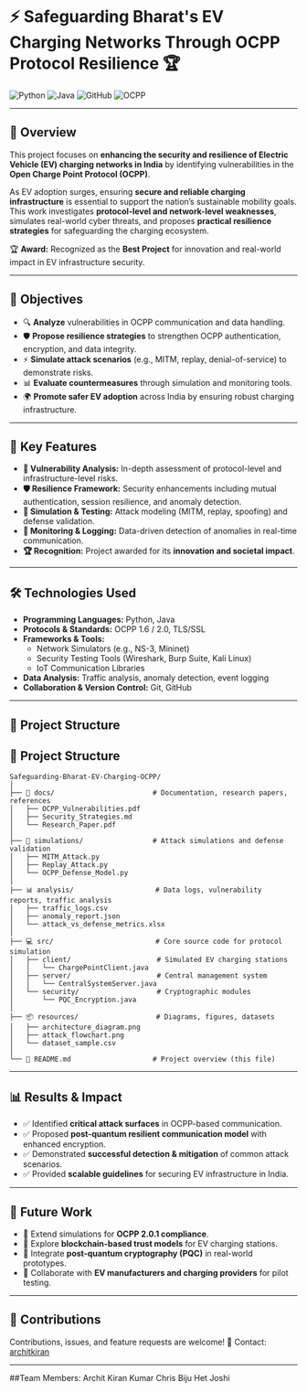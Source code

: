 # ⚡ Safeguarding Bharat's EV Charging Networks Through OCPP Protocol Resilience 🏆

![Python](https://img.shields.io/badge/Python-black?logo=python) ![Java](https://img.shields.io/badge/Java-black?logo=openjdk) ![GitHub](https://img.shields.io/badge/GitHub-black?logo=github) ![OCPP](https://img.shields.io/badge/OCPP-black?logo=opencollective)

---

## 📖 Overview
This project focuses on **enhancing the security and resilience of Electric Vehicle (EV) charging networks in India** by identifying vulnerabilities in the **Open Charge Point Protocol (OCPP)**.  

As EV adoption surges, ensuring **secure and reliable charging infrastructure** is essential to support the nation’s sustainable mobility goals. This work investigates **protocol-level and network-level weaknesses**, simulates real-world cyber threats, and proposes **practical resilience strategies** for safeguarding the charging ecosystem.  

🏆 **Award:** Recognized as the **Best Project** for innovation and real-world impact in EV infrastructure security.

---

## 🎯 Objectives
- 🔍 **Analyze** vulnerabilities in OCPP communication and data handling.  
- 🛡️ **Propose resilience strategies** to strengthen OCPP authentication, encryption, and data integrity.  
- ⚡ **Simulate attack scenarios** (e.g., MITM, replay, denial-of-service) to demonstrate risks.  
- 📊 **Evaluate countermeasures** through simulation and monitoring tools.  
- 🌍 **Promote safer EV adoption** across India by ensuring robust charging infrastructure.  

---

## 🚀 Key Features
- **🔐 Vulnerability Analysis:** In-depth assessment of protocol-level and infrastructure-level risks.  
- **🛡️ Resilience Framework:** Security enhancements including mutual authentication, session resilience, and anomaly detection.  
- **🧪 Simulation & Testing:** Attack modeling (MITM, replay, spoofing) and defense validation.  
- **📡 Monitoring & Logging:** Data-driven detection of anomalies in real-time communication.  
- **🏆 Recognition:** Project awarded for its **innovation and societal impact**.  

---

## 🛠️ Technologies Used
- **Programming Languages:** Python, Java  
- **Protocols & Standards:** OCPP 1.6 / 2.0, TLS/SSL  
- **Frameworks & Tools:**  
  - Network Simulators (e.g., NS-3, Mininet)  
  - Security Testing Tools (Wireshark, Burp Suite, Kali Linux)  
  - IoT Communication Libraries  
- **Data Analysis:** Traffic analysis, anomaly detection, event logging  
- **Collaboration & Version Control:** Git, GitHub  

---

## 📂 Project Structure
## 📂 Project Structure  

```text
Safeguarding-Bharat-EV-Charging-OCPP/
│
├── 📘 docs/                        # Documentation, research papers, references
│   ├── OCPP_Vulnerabilities.pdf
│   ├── Security_Strategies.md
│   └── Research_Paper.pdf
│
├── 🔬 simulations/                 # Attack simulations and defense validation
│   ├── MITM_Attack.py
│   ├── Replay_Attack.py
│   └── OCPP_Defense_Model.py
│
├── 📊 analysis/                    # Data logs, vulnerability reports, traffic analysis
│   ├── traffic_logs.csv
│   ├── anomaly_report.json
│   └── attack_vs_defense_metrics.xlsx
│
├── 💻 src/                         # Core source code for protocol simulation
│   ├── client/                     # Simulated EV charging stations
│   │   └── ChargePointClient.java
│   ├── server/                     # Central management system
│   │   └── CentralSystemServer.java
│   └── security/                   # Cryptographic modules
│       └── PQC_Encryption.java
│
├── 📦 resources/                   # Diagrams, figures, datasets
│   ├── architecture_diagram.png
│   ├── attack_flowchart.png
│   └── dataset_sample.csv
│
└── 📄 README.md                    # Project overview (this file)

```
---

## 📊 Results & Impact
- ✅ Identified **critical attack surfaces** in OCPP-based communication.  
- ✅ Proposed **post-quantum resilient communication model** with enhanced encryption.  
- ✅ Demonstrated **successful detection & mitigation** of common attack scenarios.  
- ✅ Provided **scalable guidelines** for securing EV infrastructure in India.  

---

## 📢 Future Work
- 🔹 Extend simulations for **OCPP 2.0.1 compliance**.  
- 🔹 Explore **blockchain-based trust models** for EV charging stations.  
- 🔹 Integrate **post-quantum cryptography (PQC)** in real-world prototypes.  
- 🔹 Collaborate with **EV manufacturers and charging providers** for pilot testing.  

---

## 🤝 Contributions
Contributions, issues, and feature requests are welcome!
📧 Contact: [architkiran](https://github.com/architkiran)

---
##Team Members:
Archit Kiran Kumar
Chris Biju
Het Joshi

